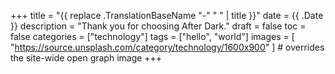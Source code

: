 +++
title = "{{ replace .TranslationBaseName "-" " " | title }}"
date = {{ .Date }}
description = "Thank you for choosing After Dark."
draft = false
toc = false
categories = ["technology"]
tags = ["hello", "world"]
images = [
  "https://source.unsplash.com/category/technology/1600x900"
] # overrides the site-wide open graph image
+++
